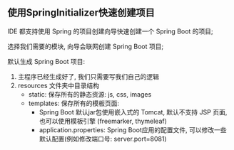 ## 使用SpringInitializer快速创建项目

IDE 都支持使用 Spring 的项目创建向导快速创建一个 Spring Boot 的项目;

选择我们需要的模块, 向导会联网创建 Spring Boot 项目;

默认生成 Spring Boot 项目:

1. 主程序已经生成好了, 我们只需要写我们自己的逻辑
2. resources 文件夹中目录结构
   + static: 保存所有的静态资源: js, css, images
   + templates: 保存所有的模板页面: 
     + Spring Boot 默认jar包使用嵌入式的 Tomcat, 默认不支持 JSP 页面, 也可以使用模板引擎 (freemarker, thymeleaf)
     + application.properties: Spring Boot应用的配置文件, 可以修改一些默认配置(例如修改端口号: server.port=8081)





